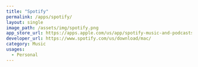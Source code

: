 ```yaml
---
title: "Spotify"
permalink: /apps/spotify/
layout: single
image_path: /assets/img/spotify.png
app_store_url: https://apps.apple.com/us/app/spotify-music-and-podcasts/id324684580
developer_url: https://www.spotify.com/us/download/mac/
category: Music
usages:
  - Personal
---
```




